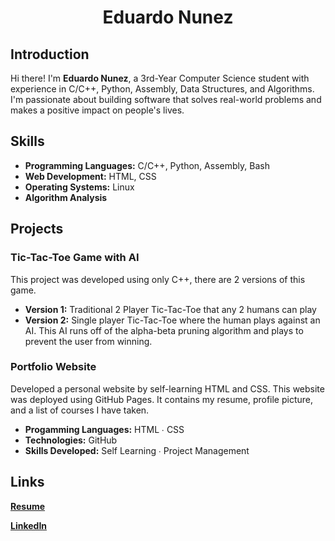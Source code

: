 <div align="center">

# Eduardo Nunez

</div>

## Introduction

Hi there! I'm **Eduardo Nunez**, a 3rd-Year Computer Science student with experience in C/C++, Python, Assembly, Data Structures, and Algorithms. I'm passionate about building software that solves real-world problems and makes a positive impact on people's lives.

## Skills

- **Programming Languages:** C/C++, Python, Assembly, Bash
- **Web Development:** HTML, CSS
- **Operating Systems:** Linux
- **Algorithm Analysis**

## Projects

### Tic-Tac-Toe Game with AI

This project was developed using only C++, there are 2 versions of this game.
- **Version 1:** Traditional 2 Player Tic-Tac-Toe that any 2 humans can play
- **Version 2:** Single player Tic-Tac-Toe where the human plays against an AI. This AI runs off of the alpha-beta pruning algorithm and plays to prevent the user from winning.

### Portfolio Website

Developed a personal website by self-learning HTML and CSS. This website was deployed using GitHub Pages. It contains my resume, profile picture, and a list of courses I have taken.
- **Progamming Languages:** HTML ∙ CSS
- **Technologies:** GitHub
- **Skills Developed:** Self Learning ∙ Project Management

## Links
[**Resume**](https://github.com/eddayyy/eddayyy/blob/main/EduardoNunez_resume.pdf)

[**LinkedIn**](https://www.linkedin.com/in/eduardong/)
